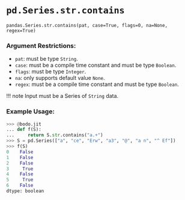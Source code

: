 # `pd.Series.str.contains`

`pandas.Series.str.contains(pat, case=True, flags=0, na=None, regex=True)`

### Argument Restrictions:
 * `pat`: must be type `String`.
 * `case`: must be a compile time constant and must be type `Boolean`.
 * `flags`: must be type `Integer`.
 * `na`: only supports default value `None`.
 * `regex`: must be a compile time constant and must be type `Boolean`.

!!! note
	Input must be a Series of `String` data.

### Example Usage:
``` py
>>> @bodo.jit
... def f(S):
...     return S.str.contains("a.+")
>>> S = pd.Series(["a", "ce", "Erw", "a3", "@", "a n", "^ Ef"])
>>> f(S)
0    False
1    False
2    False
3     True
4    False
5     True
6    False
dtype: boolean
```

